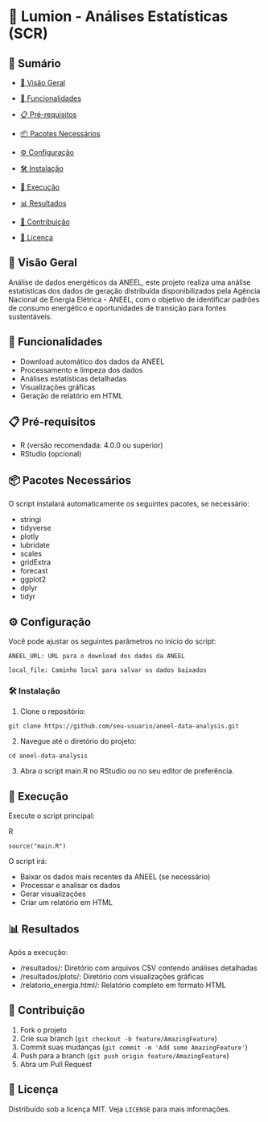 # 🔋 Lumion - Análises Estatísticas  (SCR)

## 📝 Sumário

  - [👀 Visão Geral](#-visão-geral)
    
  - [🚀 Funcionalidades](#-funcionalidades)

  - [📋 Pré-requisitos](#-pré-requisitos)

  - [📦 Pacotes Necessários](#-pacotes-necessarios)

  - [⚙️ Configuração](#-configuração)
    
  - [🛠️ Instalação](#-instalação)
   
  - [🚀 Execução](#-execução)

  - [📊 Resultados](#-resutados)

  - [🤝 Contribuição](#-contribuição)

  - [📄 Licença](#-licença)


## 👀 Visão Geral
Análise de dados energéticos da ANEEL, este projeto realiza uma análise estatísticas dos dados de geração distribuída disponibilizados pela Agência Nacional de Energia Elétrica - ANEEL, com o objetivo de identificar padrões de consumo energético e oportunidades de transição para fontes sustentáveis.


## 🚀 Funcionalidades
- Download automático dos dados da ANEEL
- Processamento e limpeza dos dados
- Análises estatísticas detalhadas
- Visualizações gráficas
- Geração de relatório em HTML
  
## 📋 Pré-requisitos
- R (versão recomendada: 4.0.0 ou superior)
- RStudio (opcional)

## 📦 Pacotes Necessários

O script instalará automaticamente os seguintes pacotes, se necessário:
- stringi
- tidyverse
- plotly
- lubridate
- scales
- gridExtra
- forecast
- ggplot2
- dplyr
- tidyr


## ⚙️ Configuração

Você pode ajustar os seguintes parâmetros no início do script:
```
ANEEL_URL: URL para o download dos dados da ANEEL
```
```
local_file: Caminho local para salvar os dados baixados
```

### 🛠️ Instalação
1. Clone o repositório:
```
git clone https://github.com/seu-usuario/aneel-data-analysis.git
```
2. Navegue até o diretório do projeto:

```
cd aneel-data-analysis
```
3. Abra o script main.R no RStudio ou no seu editor de preferência.


## 🚀 Execução
Execute o script principal:

R
```
source("main.R")
```
O script irá:

- Baixar os dados mais recentes da ANEEL (se necessário)
- Processar e analisar os dados
- Gerar visualizações
- Criar um relatório em HTML

## 📊 Resultados
Após a execução:

- /resultados/: Diretório com arquivos CSV contendo análises detalhadas
- /resultados/plots/: Diretório com visualizações gráficas
- /relatorio_energia.html/: Relatório completo em formato HTML

## 🤝 Contribuição
1. Fork o projeto
2. Crie sua branch (`git checkout -b feature/AmazingFeature`)
3. Commit suas mudanças (`git commit -m 'Add some AmazingFeature'`)
4. Push para a branch (`git push origin feature/AmazingFeature`)
5. Abra um Pull Request

## 📄 Licença
Distribuído sob a licença MIT. Veja `LICENSE` para mais informações.
